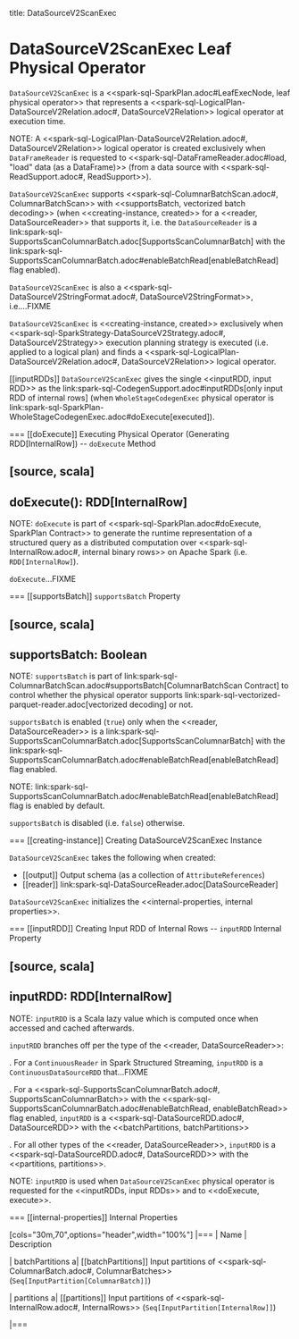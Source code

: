 title: DataSourceV2ScanExec

# DataSourceV2ScanExec Leaf Physical Operator

`DataSourceV2ScanExec` is a <<spark-sql-SparkPlan.adoc#LeafExecNode, leaf physical operator>> that represents a <<spark-sql-LogicalPlan-DataSourceV2Relation.adoc#, DataSourceV2Relation>> logical operator at execution time.

NOTE: A <<spark-sql-LogicalPlan-DataSourceV2Relation.adoc#, DataSourceV2Relation>> logical operator is created exclusively when `DataFrameReader` is requested to <<spark-sql-DataFrameReader.adoc#load, "load" data (as a DataFrame)>> (from a data source with <<spark-sql-ReadSupport.adoc#, ReadSupport>>).

`DataSourceV2ScanExec` supports <<spark-sql-ColumnarBatchScan.adoc#, ColumnarBatchScan>> with <<supportsBatch, vectorized batch decoding>> (when <<creating-instance, created>> for a <<reader, DataSourceReader>> that supports it, i.e. the `DataSourceReader` is a link:spark-sql-SupportsScanColumnarBatch.adoc[SupportsScanColumnarBatch] with the link:spark-sql-SupportsScanColumnarBatch.adoc#enableBatchRead[enableBatchRead] flag enabled).

`DataSourceV2ScanExec` is also a <<spark-sql-DataSourceV2StringFormat.adoc#, DataSourceV2StringFormat>>, i.e....FIXME

`DataSourceV2ScanExec` is <<creating-instance, created>> exclusively when <<spark-sql-SparkStrategy-DataSourceV2Strategy.adoc#, DataSourceV2Strategy>> execution planning strategy is executed (i.e. applied to a logical plan) and finds a <<spark-sql-LogicalPlan-DataSourceV2Relation.adoc#, DataSourceV2Relation>> logical operator.

[[inputRDDs]]
`DataSourceV2ScanExec` gives the single <<inputRDD, input RDD>> as the link:spark-sql-CodegenSupport.adoc#inputRDDs[only input RDD of internal rows] (when `WholeStageCodegenExec` physical operator is link:spark-sql-SparkPlan-WholeStageCodegenExec.adoc#doExecute[executed]).

=== [[doExecute]] Executing Physical Operator (Generating RDD[InternalRow]) -- `doExecute` Method

[source, scala]
----
doExecute(): RDD[InternalRow]
----

NOTE: `doExecute` is part of <<spark-sql-SparkPlan.adoc#doExecute, SparkPlan Contract>> to generate the runtime representation of a structured query as a distributed computation over <<spark-sql-InternalRow.adoc#, internal binary rows>> on Apache Spark (i.e. `RDD[InternalRow]`).

`doExecute`...FIXME

=== [[supportsBatch]] `supportsBatch` Property

[source, scala]
----
supportsBatch: Boolean
----

NOTE: `supportsBatch` is part of link:spark-sql-ColumnarBatchScan.adoc#supportsBatch[ColumnarBatchScan Contract] to control whether the physical operator supports link:spark-sql-vectorized-parquet-reader.adoc[vectorized decoding] or not.

`supportsBatch` is enabled (`true`) only when the <<reader, DataSourceReader>> is a link:spark-sql-SupportsScanColumnarBatch.adoc[SupportsScanColumnarBatch] with the link:spark-sql-SupportsScanColumnarBatch.adoc#enableBatchRead[enableBatchRead] flag enabled.

NOTE: link:spark-sql-SupportsScanColumnarBatch.adoc#enableBatchRead[enableBatchRead] flag is enabled by default.

`supportsBatch` is disabled (i.e. `false`) otherwise.

=== [[creating-instance]] Creating DataSourceV2ScanExec Instance

`DataSourceV2ScanExec` takes the following when created:

* [[output]] Output schema (as a collection of `AttributeReferences`)
* [[reader]] link:spark-sql-DataSourceReader.adoc[DataSourceReader]

`DataSourceV2ScanExec` initializes the <<internal-properties, internal properties>>.

=== [[inputRDD]] Creating Input RDD of Internal Rows -- `inputRDD` Internal Property

[source, scala]
----
inputRDD: RDD[InternalRow]
----

NOTE: `inputRDD` is a Scala lazy value which is computed once when accessed and cached afterwards.

`inputRDD` branches off per the type of the <<reader, DataSourceReader>>:

. For a `ContinuousReader` in Spark Structured Streaming, `inputRDD` is a `ContinuousDataSourceRDD` that...FIXME

. For a <<spark-sql-SupportsScanColumnarBatch.adoc#, SupportsScanColumnarBatch>> with the <<spark-sql-SupportsScanColumnarBatch.adoc#enableBatchRead, enableBatchRead>> flag enabled, `inputRDD` is a <<spark-sql-DataSourceRDD.adoc#, DataSourceRDD>> with the <<batchPartitions, batchPartitions>>

. For all other types of the <<reader, DataSourceReader>>, `inputRDD` is a <<spark-sql-DataSourceRDD.adoc#, DataSourceRDD>> with the <<partitions, partitions>>.

NOTE: `inputRDD` is used when `DataSourceV2ScanExec` physical operator is requested for the <<inputRDDs, input RDDs>> and to <<doExecute, execute>>.

=== [[internal-properties]] Internal Properties

[cols="30m,70",options="header",width="100%"]
|===
| Name
| Description

| batchPartitions
a| [[batchPartitions]] Input partitions of <<spark-sql-ColumnarBatch.adoc#, ColumnarBatches>> (`Seq[InputPartition[ColumnarBatch]]`)

| partitions
a| [[partitions]] Input partitions of <<spark-sql-InternalRow.adoc#, InternalRows>> (`Seq[InputPartition[InternalRow]]`)

|===

